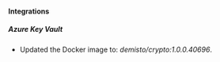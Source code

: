 #### Integrations
##### Azure Key Vault
- Updated the Docker image to: *demisto/crypto:1.0.0.40696*.
